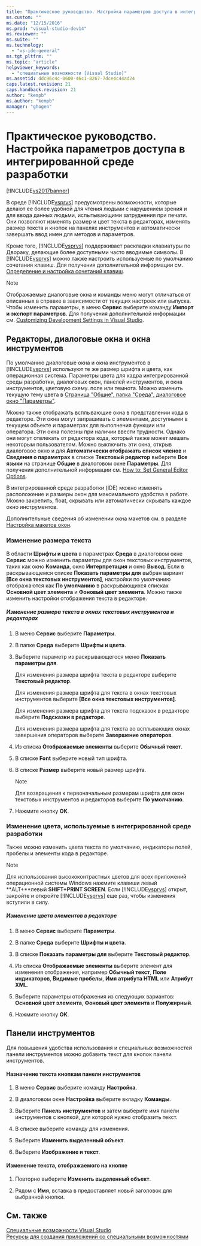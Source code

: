 ```yaml
---
title: "Практическое руководство. Настройка параметров доступа в интегрированной среде разработки | Microsoft Docs"
ms.custom: ""
ms.date: "12/15/2016"
ms.prod: "visual-studio-dev14"
ms.reviewer: ""
ms.suite: ""
ms.technology: 
  - "vs-ide-general"
ms.tgt_pltfrm: ""
ms.topic: "article"
helpviewer_keywords: 
  - "специальные возможности [Visual Studio]"
ms.assetid: ddc96c4c-0600-46c1-8267-7dce4c44ad24
caps.latest.revision: 21
caps.handback.revision: 21
author: "kempb"
ms.author: "kempb"
manager: "ghogen"
---
```

# Практическое руководство. Настройка параметров доступа в интегрированной среде разработки
[!INCLUDE[vs2017banner](../../code-quality/includes/vs2017banner.md)]

В среде [!INCLUDE[vsprvs](../../code-quality/includes/vsprvs_md.md)] предусмотрены возможности, которые делают ее более удобной для чтения людьми с нарушением зрения и для ввода данных людьми, испытывающими затруднения при печати.  Они позволяют изменять размер и цвет текста в редакторах, изменять размер текста и кнопок на панелях инструментов и автоматически завершать ввод имен для методов и параметров.  
  
 Кроме того, [!INCLUDE[vsprvs](../../code-quality/includes/vsprvs_md.md)] поддерживает раскладки клавиатуры по Двораку, делающие более доступными часто вводимые символы.  В [!INCLUDE[vsprvs](../../code-quality/includes/vsprvs_md.md)] можно также настроить используемые по умолчанию сочетания клавиш.  Для получения дополнительной информации см. [Определение и настройка сочетаний клавиш](../../ide/identifying-and-customizing-keyboard-shortcuts-in-visual-studio.md).  
  
> [!NOTE]
>  Отображаемые диалоговые окна и команды меню могут отличаться от описанных в справке в зависимости от текущих настроек или выпуска.  Чтобы изменить параметры, в меню **Сервис** выберите команду **Импорт и экспорт параметров**.  Для получения дополнительной информации см. [Customizing Development Settings in Visual Studio](http://msdn.microsoft.com/ru-ru/22c4debb-4e31-47a8-8f19-16f328d7dcd3).  
  
## Редакторы, диалоговые окна и окна инструментов  
 По умолчанию диалоговые окна и окна инструментов в [!INCLUDE[vsprvs](../../code-quality/includes/vsprvs_md.md)] используют те же размер шрифта и цвета, как операционная система.  Параметры цвета для кадра интегрированной среды разработки, диалоговых окон, панелей инструментов, и окна инструментов, цветовую схему. поле или темнота.  Можно изменить текущую тему цвета в [Страница "Общие", папка "Среда", диалоговое окно "Параметры"](../../ide/reference/general-environment-options-dialog-box.md).  
  
 Можно также отображать всплывающие окна в представлении кода в редакторе.  Эти окна могут запрашивать с элементами, доступными в текущем объекте и параметрах для выполнения функции или оператора.  Эти окна полезны при наличии ввести трудности.  Однако они могут отвлекать от редактора кода, который также может мешать некоторым пользователям.  Можно выключить эти окна, открыв диалоговое окно и для **Автоматически отображать список членов** и **Сведения о параметрах** в списке **Текстовый редактор** выберите **Все языки** на странице **Общие** в диалоговом окне **Параметры**.  Для получения дополнительной информации см. [How to: Set General Editor Options](http://msdn.microsoft.com/ru-ru/704e4a7b-2162-4bed-8a47-f4f6ffec98c2).  
  
 В интегрированной среде разработки \(IDE\) можно изменять расположение и размеры окон для максимального удобства в работе.  Можно закрепить, float, скрывать или автоматически скрывать каждое окно инструментов.  
  
 Дополнительные сведения об изменении окна макетов см. в разделе [Настройка макетов окон](../../ide/customizing-window-layouts-in-visual-studio.md).  
  
### Изменение размера текста  
 В области **Шрифты и цвета** в параметрах **Среда** в диалоговом окне **Сервис** можно изменить параметры для окон текстовых инструментов, таких как окно **Команда**, окно **Интерпретация** и окно **Вывод**.  Если в раскрывающемся списке **Показать параметры для** выбран вариант **\[Все окна текстовых инструментов\]**, настройки по умолчанию отображаются как **По умолчанию** в раскрывающихся списках **Основной цвет элемента** и **Фоновый цвет элемента**.   Можно также изменить настройки отображения текста в редакторе.  
  
##### Изменение размера текста в окнах текстовых инструментов и редакторах  
  
1.  В меню **Сервис** выберите **Параметры**.  
  
2.  В папке **Среда** выберите **Шрифты и цвета**.  
  
3.  Выберите параметр из раскрывающегося меню **Показать параметры для**.  
  
     Для изменения размера шрифта текста в редакторе выберите **Текстовый редактор**.  
  
     Для изменения размера шрифта для текста в окнах текстовых инструментов выберите **\[Все окна текстовых инструментов\]**.  
  
     Для изменения размера шрифта для текста подсказок в редакторе выберите **Подсказки в редакторе**.  
  
     Для изменения размера шрифта для текста во всплывающих окнах завершения операторов выберите **Завершение операторов**.  
  
4.  Из списка **Отображаемые элементы** выберите **Обычный текст**.  
  
5.  В списке **Font** выберите новый тип шрифта.  
  
6.  В списке **Размер** выберите новый размер шрифта.  
  
    > [!NOTE]
    >  Для возвращения к первоначальным размерам шрифта для окон текстовых инструментов и редакторов выберите **По умолчанию**.  
  
7.  Нажмите кнопку **ОК**.  
  
### Изменение цвета, используемые в интегрированной среде разработки  
 Также можно изменить цвета текста по умолчанию, индикаторы полей, пробелы и элементы кода в редакторе.  
  
> [!NOTE]
>  Для использования высококонтрастных цветов для всех приложений операционной системы Windows нажмите клавиши левый **ALT\+**левый **SHIFT\+PRINT SCREEN**.  Если [!INCLUDE[vsprvs](../../code-quality/includes/vsprvs_md.md)] открыт, закройте и откройте [!INCLUDE[vsprvs](../../code-quality/includes/vsprvs_md.md)] еще раз, чтобы изменения вступили в силу.  
  
##### Изменение цвета элементов в редакторе  
  
1.  В меню **Сервис** выберите **Параметры**.  
  
2.  В папке **Среда** выберите **Шрифты и цвета**.  
  
3.  В списке **Показать параметры для** выберите **Текстовый редактор**.  
  
4.  Из списка **Отображаемые элементы** выберите элемент для изменения отображения, например **Обычный текст**, **Поле индикаторов**, **Видимые пробелы**, **Имя атрибута HTML** или **Атрибут XML**.  
  
5.  Выберите параметры отображения из следующих вариантов: **Основной цвет элемента**, **Фоновый цвет элемента** и **Полужирный**.  
  
6.  Нажмите кнопку **ОК**.  
  
## Панели инструментов  
 Для повышения удобства использования и специальных возможностей панели инструментов можно добавить текст для кнопок панели инструментов.  
  
#### Назначение текста кнопкам панели инструментов  
  
1.  В меню **Сервис** выберите команду **Настройка**.  
  
2.  В диалоговом окне **Настройка** выберите вкладку **Команды**.  
  
3.  Выберите **Панель инструментов** и затем выберите имя панели инструментов с кнопкой, для которой нужно отобразить текст.  
  
4.  В списке выберите команду для изменения.  
  
5.  Выберите **Изменить выделенный объект**.  
  
6.  Выберите **Изображение и текст**.  
  
#### Изменение текста, отображаемого на кнопке  
  
1.  Повторно выберите **Изменить выделенный объект**.  
  
2.  Рядом с **Имя**, вставка в предоставляет новый заголовок для выбранной кнопки.  
  
## См. также  
 [Специальные возможности Visual Studio](../../ide/reference/accessibility-features-of-visual-studio.md)   
 [Ресурсы для создания приложений со специальными возможностями](../../ide/reference/resources-for-designing-accessible-applications.md)